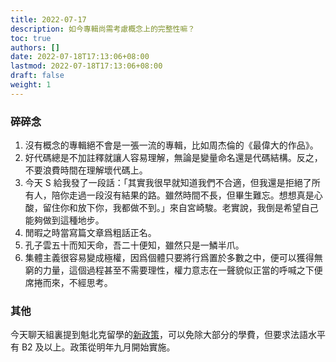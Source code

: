 ```yaml
---
title: 2022-07-17
description: 如今專輯尚需考慮概念上的完整性嘛？
toc: true
authors: []
date: 2022-07-18T17:13:06+08:00
lastmod: 2022-07-18T17:13:06+08:00
draft: false
weight: 1
---
```


### 碎碎念

1. 沒有概念的專輯絕不會是一張一流的專輯，比如周杰倫的《最偉大的作品》。
2. 好代碼總是不加註釋就讓人容易理解，無論是變量命名還是代碼結構。反之，不要浪費時間在理解壞代碼上。
3. 今天 S 給我發了一段話：「其實我很早就知道我們不合適，但我還是拒絕了所有人，陪你走過一段沒有結果的路。雖然時間不長，但畢生難忘。想想真是心酸，留住你和放下你，我都做不到。」來自宮崎駿。老實說，我倒是希望自己能夠做到這種地步。
4. 閒暇之時當寫篇文章爲粗話正名。
5. 孔子雲五十而知天命，吾二十便知，雖然只是一鱗半爪。
6. 集體主義很容易變成極權，因爲個體只要將行爲置於多數之中，便可以獲得無窮的力量，這個過程甚至不需要理性，權力意志在一聲貌似正當的呼喊之下便席捲而來，不經思考。

### 其他

今天聊天組裏提到魁北克留學的[新政策](https://www.quebec.ca/education/etudier-quebec/aide-financiere-etudiants-internationaux/exemption-droits-scolarite-supplementaires-selon-programme-region)，可以免除大部分的學費，但要求法語水平有 B2 及以上。政策從明年九月開始實施。







